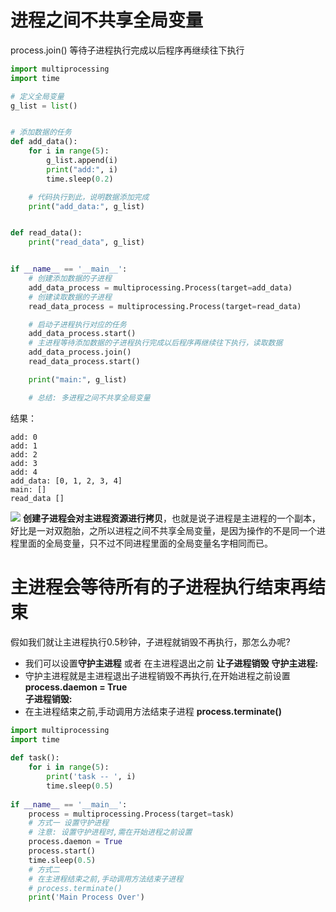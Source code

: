 # 进程之间不共享全局变量
process.join() 等待子进程执行完成以后程序再继续往下执行
```python
import multiprocessing
import time

# 定义全局变量
g_list = list()


# 添加数据的任务
def add_data():
    for i in range(5):
        g_list.append(i)
        print("add:", i)
        time.sleep(0.2)

    # 代码执行到此，说明数据添加完成
    print("add_data:", g_list)


def read_data():
    print("read_data", g_list)


if __name__ == '__main__':
    # 创建添加数据的子进程
    add_data_process = multiprocessing.Process(target=add_data)
    # 创建读取数据的子进程
    read_data_process = multiprocessing.Process(target=read_data)

    # 启动子进程执行对应的任务
    add_data_process.start()
    # 主进程等待添加数据的子进程执行完成以后程序再继续往下执行，读取数据
    add_data_process.join()
    read_data_process.start()

    print("main:", g_list)

    # 总结: 多进程之间不共享全局变量
```
结果：
```shell
add: 0
add: 1
add: 2
add: 3
add: 4
add_data: [0, 1, 2, 3, 4]
main: []
read_data []
```
![](https://gitee.com/sinoeast/imgs/raw/master/img/20230201100253.png)
**创建子进程会对主进程资源进行拷贝**，也就是说子进程是主进程的一个副本，好比是一对双胞胎，之所以进程之间不共享全局变量，是因为操作的不是同一个进程里面的全局变量，只不过不同进程里面的全局变量名字相同而已。

# 主进程会等待所有的子进程执行结束再结束
假如我们就让主进程执行0.5秒钟，子进程就销毁不再执行，那怎么办呢?
-   我们可以设置**守护主进程** 或者 在主进程退出之前 **让子进程销毁**
**守护主进程:**
-   守护主进程就是主进程退出子进程销毁不再执行,在开始进程之前设置  **process.daemon = True**  
**子进程销毁:**
-   在主进程结束之前,手动调用方法结束子进程   **process.terminate()**  
```python
import multiprocessing  
import time  
  
def task():  
    for i in range(5):  
        print('task -- ', i)  
        time.sleep(0.5)  
  
if __name__ == '__main__':  
    process = multiprocessing.Process(target=task)  
    # 方式一 设置守护进程  
    # 注意: 设置守护进程时,需在开始进程之前设置  
    process.daemon = True  
    process.start()  
    time.sleep(0.5)  
    # 方式二  
    # 在主进程结束之前,手动调用方法结束子进程  
    # process.terminate()  
    print('Main Process Over')
```
